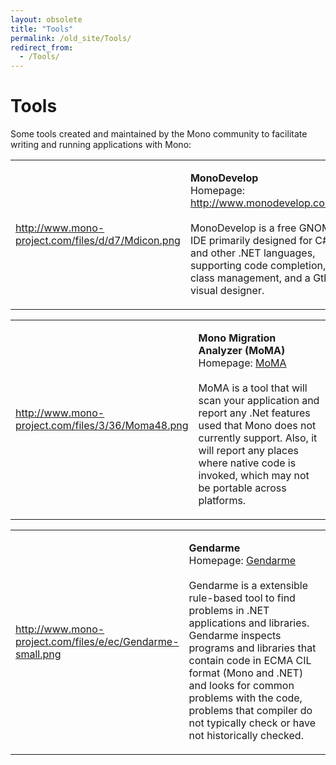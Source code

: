 ```yaml
---
layout: obsolete
title: "Tools"
permalink: /old_site/Tools/
redirect_from:
  - /Tools/
---
```


Tools
=====

Some tools created and maintained by the Mono community to facilitate writing and running applications with Mono:

<table>
<col width="50%" />
<col width="50%" />
<tbody>
<tr class="odd">
<td align="left"><a href="{{site.github.url}}/files/d/d7/Mdicon.png">http://www.mono-project.com/files/d/d7/Mdicon.png</a></td>
<td align="left"><p><strong>MonoDevelop</strong><br /> Homepage: <a href="http://www.monodevelop.com/">http://www.monodevelop.com/</a> <br /><br /> MonoDevelop is a free GNOME IDE primarily designed for C# and other .NET languages, supporting code completion, class management, and a Gtk# visual designer.</p></td>
</tr>
</tbody>
</table>

<table>
<col width="50%" />
<col width="50%" />
<tbody>
<tr class="odd">
<td align="left"><a href="{{site.github.url}}/files/3/36/Moma48.png">http://www.mono-project.com/files/3/36/Moma48.png</a></td>
<td align="left"><p><strong>Mono Migration Analyzer (MoMA)</strong><br /> Homepage: <a href="{{site.github.url}}/old_site/MoMA" title="MoMA">MoMA</a> <br /><br /> MoMA is a tool that will scan your application and report any .Net features used that Mono does not currently support. Also, it will report any places where native code is invoked, which may not be portable across platforms.</p></td>
</tr>
</tbody>
</table>

<table>
<col width="50%" />
<col width="50%" />
<tbody>
<tr class="odd">
<td align="left"><a href="{{site.github.url}}/files/e/ec/Gendarme-small.png">http://www.mono-project.com/files/e/ec/Gendarme-small.png</a></td>
<td align="left"><p><strong>Gendarme</strong><br /> Homepage: <a href="{{site.github.url}}/old_site/Gendarme" title="Gendarme">Gendarme</a> <br /><br /> Gendarme is a extensible rule-based tool to find problems in .NET applications and libraries. Gendarme inspects programs and libraries that contain code in ECMA CIL format (Mono and .NET) and looks for common problems with the code, problems that compiler do not typically check or have not historically checked.</p></td>
</tr>
</tbody>
</table>



